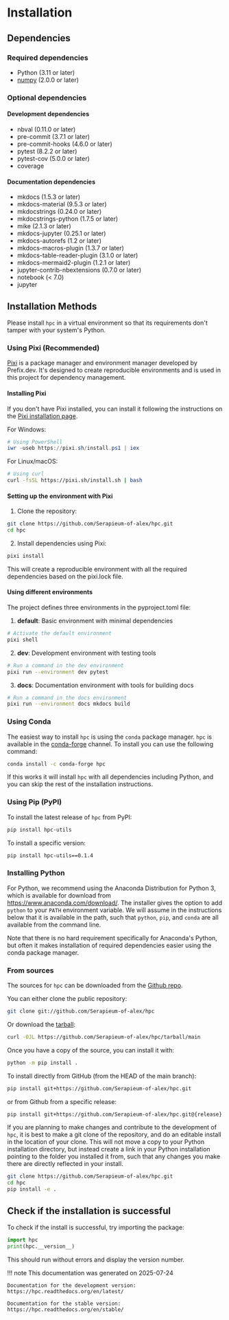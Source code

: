 # Installation

## Dependencies

### Required dependencies

- Python (3.11 or later)
- [numpy](https://www.numpy.org/) (2.0.0 or later)

### Optional dependencies

#### Development dependencies
- nbval (0.11.0 or later)
- pre-commit (3.7.1 or later)
- pre-commit-hooks (4.6.0 or later)
- pytest (8.2.2 or later)
- pytest-cov (5.0.0 or later)
- coverage

#### Documentation dependencies
- mkdocs (1.5.3 or later)
- mkdocs-material (9.5.3 or later)
- mkdocstrings (0.24.0 or later)
- mkdocstrings-python (1.7.5 or later)
- mike (2.1.3 or later)
- mkdocs-jupyter (0.25.1 or later)
- mkdocs-autorefs (1.2 or later)
- mkdocs-macros-plugin (1.3.7 or later)
- mkdocs-table-reader-plugin (3.1.0 or later)
- mkdocs-mermaid2-plugin (1.2.1 or later)
- jupyter-contrib-nbextensions (0.7.0 or later)
- notebook (< 7.0)
- jupyter

## Installation Methods

Please install `hpc` in a virtual environment so that its requirements don't tamper with your system's Python.

### Using Pixi (Recommended)

[Pixi](https://prefix.dev/docs/pixi/overview) is a package manager and environment manager developed by Prefix.dev. It's designed to create reproducible environments and is used in this project for dependency management.

#### Installing Pixi

If you don't have Pixi installed, you can install it following the instructions on the [Pixi installation page](https://prefix.dev/docs/pixi/installation).

For Windows:
```powershell
# Using PowerShell
iwr -useb https://pixi.sh/install.ps1 | iex
```

For Linux/macOS:
```bash
# Using curl
curl -fsSL https://pixi.sh/install.sh | bash
```

#### Setting up the environment with Pixi

1. Clone the repository:
```bash
git clone https://github.com/Serapieum-of-alex/hpc.git
cd hpc
```

2. Install dependencies using Pixi:
```bash
pixi install
```

This will create a reproducible environment with all the required dependencies based on the pixi.lock file.

#### Using different environments

The project defines three environments in the pyproject.toml file:

1. **default**: Basic environment with minimal dependencies
```bash
# Activate the default environment
pixi shell
```

2. **dev**: Development environment with testing tools
```bash
# Run a command in the dev environment
pixi run --environment dev pytest
```

3. **docs**: Documentation environment with tools for building docs
```bash
# Run a command in the docs environment
pixi run --environment docs mkdocs build
```

### Using Conda

The easiest way to install `hpc` is using the `conda` package manager. `hpc` is available in the
[conda-forge](https://conda-forge.org/) channel. To install
you can use the following command:

```bash
conda install -c conda-forge hpc
```

If this works it will install `hpc` with all dependencies including Python, and you can skip the rest of the
installation instructions.

### Using Pip (PyPI)

To install the latest release of `hpc` from PyPI:

```bash
pip install hpc-utils
```

To install a specific version:

```bash
pip install hpc-utils==0.1.4
```

### Installing Python

For Python, we recommend using the Anaconda Distribution for Python 3, which is available
for download from https://www.anaconda.com/download/. The installer gives the option to
add `python` to your `PATH` environment variable. We will assume in the instructions
below that it is available in the path, such that `python`, `pip`, and `conda` are
all available from the command line.

Note that there is no hard requirement specifically for Anaconda's Python, but often it
makes installation of required dependencies easier using the conda package manager.

### From sources

The sources for `hpc` can be downloaded from the [Github repo](https://github.com/Serapieum-of-alex/hpc).

You can either clone the public repository:

```bash
git clone git://github.com/Serapieum-of-alex/hpc
```

Or download the [tarball](https://github.com/Serapieum-of-alex/hpc/tarball/master):

```bash
curl -OJL https://github.com/Serapieum-of-alex/hpc/tarball/main
```

Once you have a copy of the source, you can install it with:

```bash
python -m pip install .
```

To install directly from GitHub (from the HEAD of the main branch):

```bash
pip install git+https://github.com/Serapieum-of-alex/hpc.git
```

or from Github from a specific release:

```bash
pip install git+https://github.com/Serapieum-of-alex/hpc.git@{release}
```

If you are planning to make changes and contribute to the development of `hpc`, it is
best to make a git clone of the repository, and do an editable install in the location
of your clone. This will not move a copy to your Python installation directory, but
instead create a link in your Python installation pointing to the folder you installed
it from, such that any changes you make there are directly reflected in your install.

```bash
git clone https://github.com/Serapieum-of-alex/hpc.git
cd hpc
pip install -e .
```

## Check if the installation is successful

To check if the install is successful, try importing the package:

```python
import hpc
print(hpc.__version__)
```

This should run without errors and display the version number.

!!! note
    This documentation was generated on 2025-07-24

    Documentation for the development version:
    https://hpc.readthedocs.org/en/latest/

    Documentation for the stable version:
    https://hpc.readthedocs.org/en/stable/
